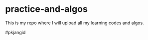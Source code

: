 # practice-and-algos

This is my repo where I will upload all my learning
 codes and algos.

 #pkjangid 
